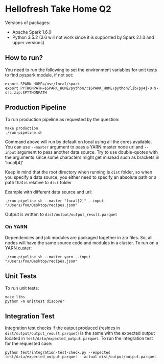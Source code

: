 # Hellofresh Take Home Q2

Versions of packages:
* Apache Spark 1.6.0
* Python 3.5.2 (3.6 will not work since it is supported by Spark 2.1.0 and upper versions)

## How to run?

You need to run the following to set the environment variables for unit tests to find pyspark module, if not set:
```
export SPARK_HOME=/usr/local/spark
export PYTHONPATH=$SPARK_HOME/python/:$SPARK_HOME/python/lib/py4j-0.9-src.zip:$PYTHONPATH
```

## Production Pipeline

To run production pipeline as requested by the question:
```
make production
./run-pipeline.sh
```
Command above will run by default on local using all the cores available.
You can use `--master` argument to pass a YARN master node url and `--input` argument to pass another data source.
Try to use double-quotes with the arguments since some characters might get misread such as brackets in 'local[4]'

Keep in mind that the root directory when running is `dist` folder, so when you specify a data source, you either need to specify an absolute path or a path that is relative to `dist` folder

Example with different data source and url:
```
./run-pipeline.sh --master "local[2]" --input "/Users/foo/Desktop/recipes.json"
```

Output is written to `dist/output/output_result.parquet`

### On YARN
Dependencies and job modules are packaged together in zip files. So, all nodes will have the same source code and modules in a cluster. To run on a YARN custer:
```
./run-pipeline.sh --master yarn --input "/Users/foo/Desktop/recipes.json"
```

## Unit Tests

To run unit tests:
```
make libs
python -m unittest discover
```
## Integration Test

Integration test checks if the output produced (resides in `dist/output/output_result.parquet`) is the same with the expected output located in `test/data/expected_output.parquet`. To run the integration test for the requested case:
```
python test/integration-test-check.py --expected test/data/expected_output.parquet --actual dist/output/output.parquet
```
